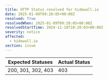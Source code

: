 ```yaml
---
title: HTTP Status resolved for hidewall.io
date: 2025-01-09T09:20:05+00:00Z
resolved: True
resolvedWhen: 2025-01-09T09:20:05+00:00Z
resolvedStartTime: 2024-11-18T10:20:03+00:00Z
severity: notice
affected:
  - hidewall.io
section: issue
---
```


| Expected Statuses | Actual Status  |
|-------------------|----------------|
| 200, 301, 302, 403 | 403 |
